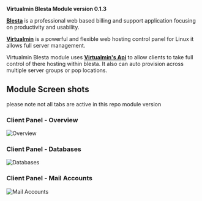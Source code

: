 **Virtualmin Blesta Module version 0.1.3**

[**Blesta**](http://www.blesta.com) is a professional web based billing and support application focusing on productivity and usability.

[**Virtualmin**](https://www.virtualmin.com/) is a powerful and flexible web hosting control panel for Linux it allows full server management.

Virtualmin Blesta module uses [**Virtualmin's Api**](https://www.virtualmin.com/documentation/developer/http) to allow clients to take full control of there hosting within blesta. It also can auto provision across multiple server groups or pop locations.


## Module Screen shots
please note not all tabs are active in this repo module version 

### Client Panel - Overview

![Overview](http://i.imgur.com/PLtkNdA.png)

### Client Panel  - Databases

![Databases](http://i.imgur.com/7i5DLMa.png)

### Client Panel - Mail Accounts

![Mail Accounts](http://i.imgur.com/Bqs81OT.png)

